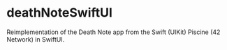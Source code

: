 # deathNoteSwiftUI
Reimplementation of the Death Note app from the Swift (UIKit) Piscine (42 Network) in SwiftUI.
